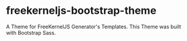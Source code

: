 # freekerneljs-bootstrap-theme
A Theme for FreeKernelJS Generator's Templates. This Theme was built with Bootstrap Sass.
